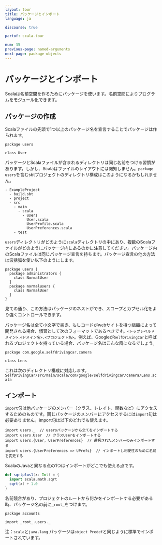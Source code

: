 ```yaml
---
layout: tour
title: パッケージとインポート
language: ja

discourse: true

partof: scala-tour

num: 35
previous-page: named-arguments
next-page: package-objects
---
```


# パッケージとインポート
Scalaは名前空間を作るためにパッケージを使います。名前空間によりプログラムをモジュール化できます。

## パッケージの作成
Scalaファイルの先頭で1つ以上のパッケージ名を宣言することでパッケージは作られます。

```
package users

class User
```
パッケージとScalaファイルが含まれるディレクトリは同じ名前をつける習慣があります。しかし、Scalaはファイルのレイアウトには関知しません。`package users`を含むsbtプロジェクトのディレクトリ構成はこのようになるかもしれません。

```
- ExampleProject
  - build.sbt
  - project
  - src
    - main
      - scala
        - users
          User.scala
          UserProfile.scala
          UserPreferences.scala
    - test
```
`users`ディレクトリがどのように`scala`ディレクトリの中にあり、複数のScalaファイルがどのようにパッケージ内にあるのかに注意してください。パッケージ内のScalaファイルは同じパッケージ宣言を持ちます。パッケージ宣言の他の方法は波括弧を使い以下のようにします。

```
package users {
  package administrators {
    class NormalUser
  }
  package normalusers {
    class NormalUser
  }
}
```
見ての通り、この方法はパッケージのネストができ、スコープとカプセル化をより強くコントロールできます。

パッケージ名は全て小文字で書き、もしコードがwebサイトを持つ組織によって開発される場合、慣習として次のフォーマットであるべきです。`<トップレベルドメイン>.<ドメイン名>.<プロジェクト名>`。例えば、Googleが`SelfDrivingCar`と呼ばれるプロジェクトを持っている場合、パッケージ名はこんな風になるでしょう。
```
package com.google.selfdrivingcar.camera

class Lens
```
これは次のディレクトリ構成に対応します。`SelfDrivingCar/src/main/scala/com/google/selfdrivingcar/camera/Lens.scala`

## インポート
`import`句は他パッケージのメンバー（クラス、トレイト、関数など）にアクセスするためのものです。同じパッケージのメンバーにアクセスするには`import`句は必要ありません。import句は以下のどれでも使えます。
```
import users._  // usersパッケージから全てをインポートする
import users.User  // クラスUserをインポートする
import users.{User, UserPreferences}  // 選択されたメンバーのみインポートする
import users.{UserPreferences => UPrefs}  // インポートし利便性のために名前を変更する
```
ScalaのJavaと異なる点の1つはインポートがどこでも使える点です。

```scala mdoc
def sqrtplus1(x: Int) = {
  import scala.math.sqrt
  sqrt(x) + 1.0
}
```
名前競合があり、プロジェクトのルートから何かをインポートする必要がある時、パッケージ名の前に`_root_`をつけます。
```
package accounts

import _root_.users._
```


注：`scala`と`java.lang` パッケージは`object Predef`と同じように標準でインポートされています。
